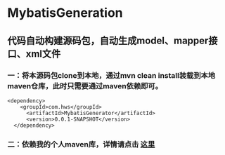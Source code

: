 # MybatisGeneration
## 代码自动构建源码包，自动生成model、mapper接口、xml文件  
### 一：将本源码包clone到本地，通过mvn clean install装载到本地maven仓库，此时只需要通过maven依赖即可。

    <dependency>
	   	<groupId>com.hws</groupId>
		  <artifactId>MybatisGenerator</artifactId>
		  <version>0.0.1-SNAPSHOT</version>
	  </dependency>
 ### 二：依赖我的个人maven库，详情请点击 [这里](https://github.com/ForeverLTP/PersonalDependencyLibrary)
